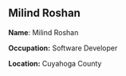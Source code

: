 ## Milind Roshan ##
**Name**: Milind Roshan

**Occupation:** Software Developer

**Location:** Cuyahoga County
